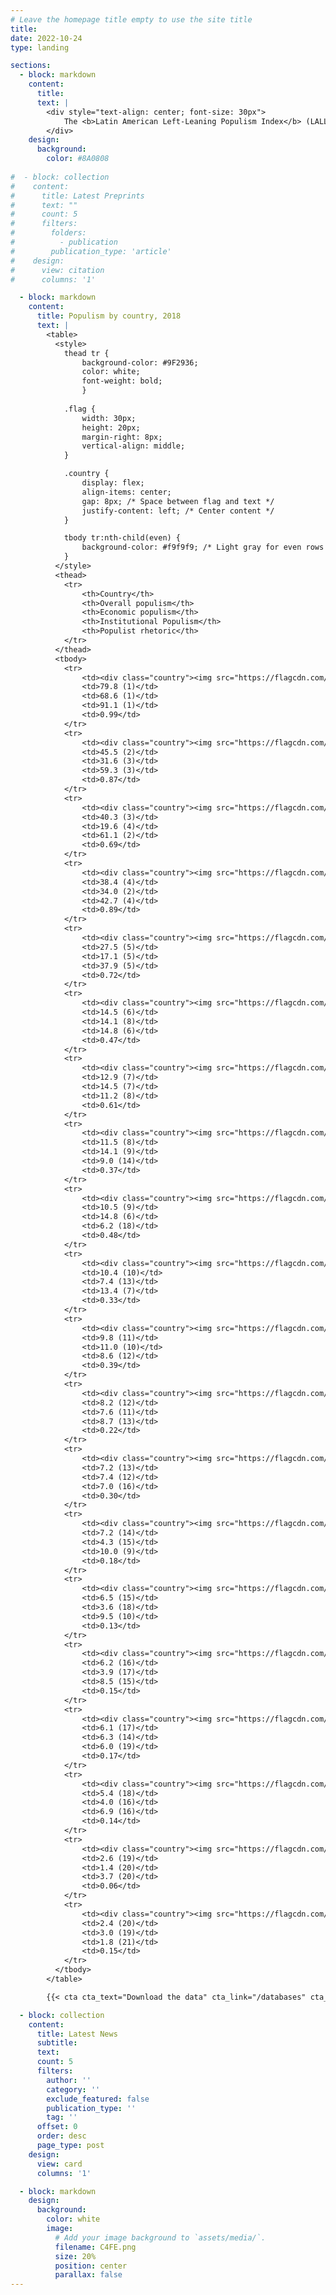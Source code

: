 ```yaml
---
# Leave the homepage title empty to use the site title
title:
date: 2022-10-24
type: landing

sections:
  - block: markdown
    content:
      title: 
      text: |
        <div style="text-align: center; font-size: 30px">
            The <b>Latin American Left-Leaning Populism Index</b> (LALLPI) is a measure of active populist regimes in Latin America
        </div>
    design:
      background:
        color: #8A0808
    
#  - block: collection
#    content:
#      title: Latest Preprints
#      text: ""
#      count: 5
#      filters:
#        folders:
#          - publication
#        publication_type: 'article'
#    design:
#      view: citation
#      columns: '1'

  - block: markdown
    content:
      title: Populism by country, 2018
      text: |
        <table>
          <style>
            thead tr {
                background-color: #9F2936;
                color: white;
                font-weight: bold;
                }
         
            .flag {
                width: 30px;
                height: 20px;
                margin-right: 8px;
                vertical-align: middle;
            }

            .country {
                display: flex;
                align-items: center;
                gap: 8px; /* Space between flag and text */
                justify-content: left; /* Center content */
            }

            tbody tr:nth-child(even) {
                background-color: #f9f9f9; /* Light gray for even rows */
            }
          </style>
          <thead>
            <tr>
                <th>Country</th>
                <th>Overall populism</th>
                <th>Economic populism</th>
                <th>Institutional Populism</th>
                <th>Populist rhetoric</th>
            </tr>
          </thead>
          <tbody>
            <tr>
                <td><div class="country"><img src="https://flagcdn.com/w40/ve.png">Venezuela</td></div>
                <td>79.8 (1)</td>
                <td>68.6 (1)</td>
                <td>91.1 (1)</td>
                <td>0.99</td>
            </tr>
            <tr>
                <td><div class="country"><img src="https://flagcdn.com/w40/bo.png">Bolivia</div></td>
                <td>45.5 (2)</td>
                <td>31.6 (3)</td>
                <td>59.3 (3)</td>
                <td>0.87</td>
            </tr>
            <tr>
                <td><div class="country"><img src="https://flagcdn.com/w40/ni.png">Nicaragua</div></td>
                <td>40.3 (3)</td>
                <td>19.6 (4)</td>
                <td>61.1 (2)</td>
                <td>0.69</td>
            </tr>
            <tr>
                <td><div class="country"><img src="https://flagcdn.com/w40/ec.png">Ecuador</div></td>
                <td>38.4 (4)</td>
                <td>34.0 (2)</td>
                <td>42.7 (4)</td>
                <td>0.89</td>
            </tr>
            <tr>
                <td><div class="country"><img src="https://flagcdn.com/w40/sv.png">El Salvador</div></td>
                <td>27.5 (5)</td>
                <td>17.1 (5)</td>
                <td>37.9 (5)</td>
                <td>0.72</td>
            </tr>
            <tr>
                <td><div class="country"><img src="https://flagcdn.com/w40/co.png">Colombia</div></td>
                <td>14.5 (6)</td>
                <td>14.1 (8)</td>
                <td>14.8 (6)</td>
                <td>0.47</td>
            </tr>
            <tr>
                <td><div class="country"><img src="https://flagcdn.com/w40/cr.png">Costa Rica</div></td>
                <td>12.9 (7)</td>
                <td>14.5 (7)</td>
                <td>11.2 (8)</td>
                <td>0.61</td>
            </tr>
            <tr>
                <td><div class="country"><img src="https://flagcdn.com/w40/bb.png">Barbados</div></td>
                <td>11.5 (8)</td>
                <td>14.1 (9)</td>
                <td>9.0 (14)</td>
                <td>0.37</td>
            </tr>
            <tr>
                <td><div class="country"><img src="https://flagcdn.com/w40/uy.png">Uruguay</div></td>
                <td>10.5 (9)</td>
                <td>14.8 (6)</td>
                <td>6.2 (18)</td>
                <td>0.48</td>
            </tr>
            <tr>
                <td><div class="country"><img src="https://flagcdn.com/w40/pa.png">Panama</div></td>
                <td>10.4 (10)</td>
                <td>7.4 (13)</td>
                <td>13.4 (7)</td>
                <td>0.33</td>
            </tr>
            <tr>
                <td><div class="country"><img src="https://flagcdn.com/w40/tt.png">Trinidad y Tobado</div></td>
                <td>9.8 (11)</td>
                <td>11.0 (10)</td>
                <td>8.6 (12)</td>
                <td>0.39</td>
            </tr>
            <tr>
                <td><div class="country"><img src="https://flagcdn.com/w40/br.png">Brazil</div></td>
                <td>8.2 (12)</td>
                <td>7.6 (11)</td>
                <td>8.7 (13)</td>
                <td>0.22</td>
            </tr>
            <tr>
                <td><div class="country"><img src="https://flagcdn.com/w40/jm.png">Jamaica</div></td>
                <td>7.2 (13)</td>
                <td>7.4 (12)</td>
                <td>7.0 (16)</td>
                <td>0.30</td>
            </tr>
            <tr>
                <td><div class="country"><img src="https://flagcdn.com/w40/gt.png">Guatemala</div></td>
                <td>7.2 (14)</td>
                <td>4.3 (15)</td>
                <td>10.0 (9)</td>
                <td>0.18</td>
            </tr>
            <tr>
                <td><div class="country"><img src="https://flagcdn.com/w40/do.png">Dominican Republic</div></td>
                <td>6.5 (15)</td>
                <td>3.6 (18)</td>
                <td>9.5 (10)</td>
                <td>0.13</td>
            </tr>
            <tr>
                <td><div class="country"><img src="https://flagcdn.com/w40/py.png">Paraguay</div></td>
                <td>6.2 (16)</td>
                <td>3.9 (17)</td>
                <td>8.5 (15)</td>
                <td>0.15</td>
            </tr>
            <tr>
                <td><div class="country"><img src="https://flagcdn.com/w40/ar.png">Argentina</div></td>
                <td>6.1 (17)</td>
                <td>6.3 (14)</td>
                <td>6.0 (19)</td>
                <td>0.17</td>
            </tr>
            <tr>
                <td><div class="country"><img src="https://flagcdn.com/w40/mx.png">Mexico</div></td>
                <td>5.4 (18)</td>
                <td>4.0 (16)</td>
                <td>6.9 (16)</td>
                <td>0.14</td>
            </tr>
            <tr>
                <td><div class="country"><img src="https://flagcdn.com/w40/hn.png">Honduras</div></td>
                <td>2.6 (19)</td>
                <td>1.4 (20)</td>
                <td>3.7 (20)</td>
                <td>0.06</td>
            </tr>
            <tr>
                <td><div class="country"><img src="https://flagcdn.com/w40/cl.png">Chile</div></td>
                <td>2.4 (20)</td>
                <td>3.0 (19)</td>
                <td>1.8 (21)</td>
                <td>0.15</td>
            </tr>
          </tbody>
        </table>

        {{< cta cta_text="Download the data" cta_link="/databases" cta_new_tab="false" >}}

  - block: collection
    content:
      title: Latest News
      subtitle:
      text:
      count: 5
      filters:
        author: ''
        category: ''
        exclude_featured: false
        publication_type: ''
        tag: ''
      offset: 0
      order: desc
      page_type: post
    design:
      view: card
      columns: '1'

  - block: markdown
    design:
      background:
        color: white
        image:
          # Add your image background to `assets/media/`.
          filename: C4FE.png
          size: 20%
          position: center
          parallax: false
---
```

